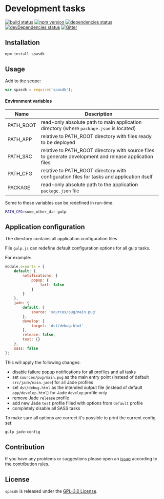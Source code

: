 Development tasks
=================

[![build status](https://img.shields.io/travis/spasdk/spasdk.svg?style=flat-square)](https://travis-ci.org/spasdk/spasdk)
[![npm version](https://img.shields.io/npm/v/spasdk.svg?style=flat-square)](https://www.npmjs.com/package/spasdk)
[![dependencies status](https://img.shields.io/david/spasdk/spasdk.svg?style=flat-square)](https://david-dm.org/spasdk/spasdk)
[![devDependencies status](https://img.shields.io/david/dev/spasdk/spasdk.svg?style=flat-square)](https://david-dm.org/spasdk/spasdk?type=dev)
[![Gitter](https://img.shields.io/badge/gitter-join%20chat-blue.svg?style=flat-square)](https://gitter.im/DarkPark/spasdk)


## Installation ##

```bash
npm install spasdk
```


## Usage ##

Add to the scope:

```js
var spasdk = require('spasdk');
```

#### Environment variables

 Name      | Description
-----------|-------------
 PATH_ROOT | read-only absolute path to main application directory (where `package.json` is located)
 PATH_APP  | relative to PATH_ROOT directory with files ready to be deployed
 PATH_SRC  | relative to PATH_ROOT directory with source files to generate development and release application files
 PATH_CFG  | relative to PATH_ROOT directory with configuration files for tasks and application itself
 PACKAGE   | read-only absolute path to the application `package.json` file

Some to these variables can be redefined in run-time:

```bash
PATH_CFG=some_other_dir gulp
```


## Application configuration ##

The directory contains all application configuration files.

File `gulp.js` can redefine default configuration options for all gulp tasks.

For example:

```js
module.exports = {
    default: {
        notifications: {
            popup: {
                fail: false
            }
        }
    },
    jade: {
        default: {
            source: 'sources/pug/main.pug'
        },
        develop: {
            target: 'dst/debug.html'
        },
        release: false,
        test: {}
    },
    sass: false
};
```

This will apply the following changes:

* disable failure popup notifications for all profiles and all tasks
* set `sources/pug/main.pug` as the main entry point (instead of default `src/jade/main.jade`) for all Jade profiles
* set `dst/debug.html` as  the intended output file (instead of default `app/develop.html`) for Jade `develop` profile only
* remove Jade `release` profile
* add new Jade `test` profile filled with options from `default` profile
* completely disable all SASS tasks


To make sure all options are correct it's possible to print the current config set:

```bash
gulp jade:config
```


## Contribution ##

If you have any problems or suggestions please open an [issue](https://github.com/spasdk/spasdk/issues)
according to the contribution [rules](.github/contributing.md).


## License ##

`spasdk` is released under the [GPL-3.0 License](http://opensource.org/licenses/GPL-3.0).
